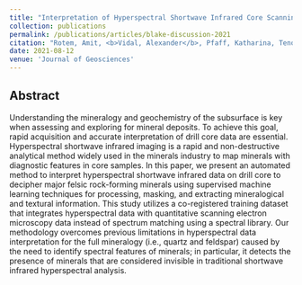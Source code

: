 ```yaml
---
title: "Interpretation of Hyperspectral Shortwave Infrared Core Scanning Data Using SEM-Based Automated Mineralogy: A Machine Learning Approach"
collection: publications
permalink: /publications/articles/blake-discussion-2021
citation: "Rotem, Amit, <b>Vidal, Alexander</b>, Pfaff, Katharina, Tenorio, Luis, Chung, Matthias, Tharalson, Erik, Monecke, Thomas: Journal of Geosciences, DOI: <a href='https://www.mdpi.com/2076-3263/13/7/192'>https://www.mdpi.com/2076-3263/13/7/192</a>, 2023."
date: 2021-08-12
venue: 'Journal of Geosciences'
---
```

## Abstract
Understanding the mineralogy and geochemistry of the subsurface is key when assessing and exploring for mineral deposits. To achieve this goal, rapid acquisition and accurate interpretation of drill core data are essential. Hyperspectral shortwave infrared imaging is a rapid and non-destructive analytical method widely used in the minerals industry to map minerals with diagnostic features in core samples. In this paper, we present an automated method to interpret hyperspectral shortwave infrared data on drill core to decipher major felsic rock-forming minerals using supervised machine learning techniques for processing, masking, and extracting mineralogical and textural information. This study utilizes a co-registered training dataset that integrates hyperspectral data with quantitative scanning electron microscopy data instead of spectrum matching using a spectral library. Our methodology overcomes previous limitations in hyperspectral data interpretation for the full mineralogy (i.e., quartz and feldspar) caused by the need to identify spectral features of minerals; in particular, it detects the presence of minerals that are considered invisible in traditional shortwave infrared hyperspectral analysis.


